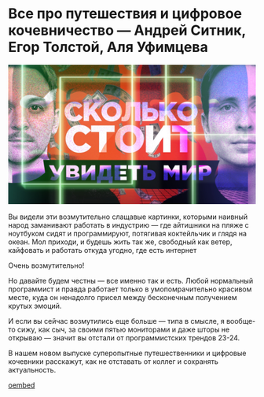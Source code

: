 # Все про путешествия и цифровое кочевничество — Андрей Ситник, Егор Толстой, Аля Уфимцева

![preview](./preview.jpg)

Вы видели эти возмутительно слащавые картинки, которыми наивный народ заманивают работать в индустрию — где айтишники на пляже с ноутбуком сидят и программируют, потягивая коктейльчик и глядя на океан. Мол приходи, и будешь жить так же, свободный как ветер, кайфовать и работать откуда угодно, где есть интернет

Очень возмутительно! 

Но давайте будем честны — все именно так и есть. Любой нормальный программист и правда работает только в умопомрачительно красивом месте, куда он ненадолго присел между бесконечным получением крутых эмоций.

И если вы сейчас возмутились еще больше — типа в смысле, я вообще-то сижу, как сыч, за своими пятью мониторами и даже шторы не открываю — значит вы отстали от программистских трендов 23-24.

В нашем новом выпуске суперопытные путешественники и цифровые кочевники расскажут, как не отставать от коллег и сохранять актуальность.

[oembed](https://www.youtube.com/watch?v=v3luWfb78vw)
	
